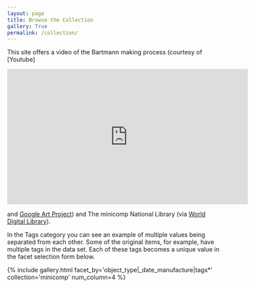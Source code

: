 ```yaml
---
layout: page
title: Browse the Collection
gallery: True
permalink: /collection/
---
```


This site offers a video of the Bartmann making process (courtesy of [Youtube]

<iframe width="560" height="315" src="https://www.youtube.com/embed/NjoZ1QDTMos?si=G07QaOcwklihnXIz" title="YouTube video player" frameborder="0" allow="accelerometer; autoplay; clipboard-write; encrypted-media; gyroscope; picture-in-picture; web-share" referrerpolicy="strict-origin-when-cross-origin" allowfullscreen></iframe>

and [Google Art Project](https://www.google.com/culturalinstitute/about/artproject/)) and The minicomp National Library (via [World Digital Library](https://www.wdl.org/en/)).

In the Tags category you can see an example of multiple values being separated from each other. Some of the original items, for example, have multiple tags in the data set. Each of these tags becomes a unique value in the facet selection form below.

{% include gallery.html facet_by='object_type|_date_manufacture|tags*' collection='minicomp' num_column=4 %}
